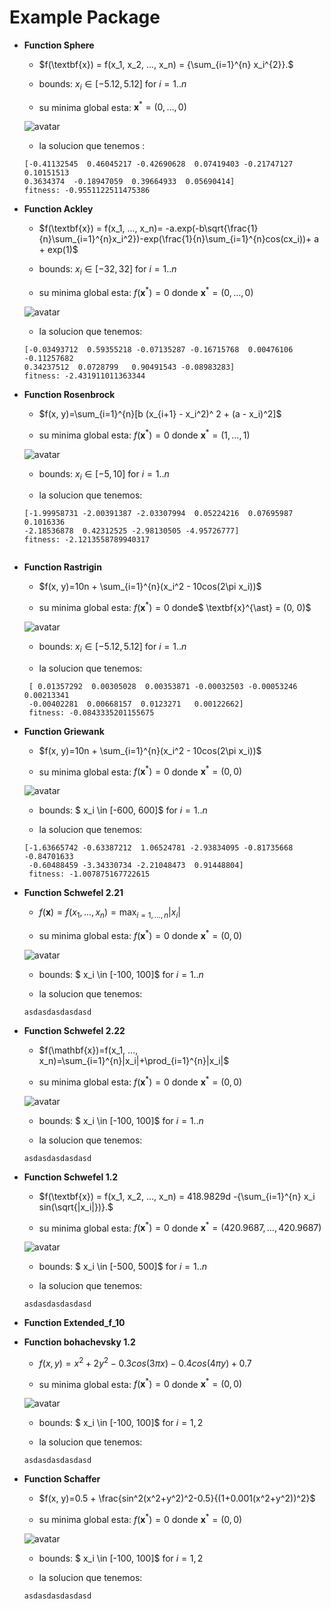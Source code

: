  Example Package
 =====================================




* **Function Sphere**
    - $f(\textbf{x}) = f(x_1, x_2, ..., x_n) = {\sum_{i=1}^{n} x_i^{2}}.$
   
    - bounds: $x_i \in [-5.12, 5.12]$ for $i = 1..n$
   
    - su minima global esta:
    $\textbf{x}^{\ast} = (0, …, 0)$
   
     ![avatar](http://benchmarkfcns.xyz/benchmarkfcns/plots/spherefcn.png)
    
    - la solucion que tenemos :
    ```
    [-0.41132545  0.46045217 -0.42690628  0.07419403 -0.21747127  0.10151513
    0.3634374  -0.18947059  0.39664933  0.05690414] 
    fitness: -0.9551122511475386
    ```
   
 
 * **Function Ackley**
    - $f(\textbf{x}) = f(x_1, ..., x_n)= -a.exp(-b\sqrt{\frac{1}{n}\sum_{i=1}^{n}x_i^2})-exp(\frac{1}{n}\sum_{i=1}^{n}cos(cx_i))+ a + exp(1)$
   
    - bounds: $x_i \in [-32, 32]$ for $i = 1..n$
    
    - su minima global esta: $f(\textbf{x}^{\ast})=0$ donde $\textbf{x}^{\ast} = (0, …, 0)$
    
     ![avatar](http://benchmarkfcns.xyz/benchmarkfcns/plots/ackleyfcn.png)
    
    - la solucion que tenemos:
    ```
   [-0.03493712  0.59355218 -0.07135287 -0.16715768  0.00476106 -0.11257682
    0.34237512  0.0728799   0.90491543 -0.08983283] 
    fitness: -2.431911011363344
    ```
 
* **Function Rosenbrock**
    - $f(x, y)=\sum_{i=1}^{n}[b (x_{i+1} - x_i^2)^ 2 + (a - x_i)^2]$
    
    - su minima global esta: $f(\textbf{x}^{\ast})=0$ donde $\textbf{x}^{\ast} = (1, …, 1)$
    
     ![avatar](http://benchmarkfcns.xyz/benchmarkfcns/plots/rosenbrockfcn.png)
    
    - bounds: $x_i \in [-5, 10]$ for $i = 1..n$
    
    - la solucion que tenemos:
    ```
  [-1.99958731 -2.00391387 -2.03307994  0.05224216  0.07695987  0.1016336
    -2.18536878  0.42312525 -2.98130505 -4.95726777] 
    fitness: -2.1213558789940317
  
  
   ```
  
  
 * **Function Rastrigin**
    - $f(x, y)=10n + \sum_{i=1}^{n}(x_i^2 - 10cos(2\pi x_i))$
    
    - su minima global esta: $f(\textbf{x}^{\ast})=0$ donde$ \textbf{x}^{\ast} = (0, 0)$
    
    ![avatar](http://benchmarkfcns.xyz/benchmarkfcns/plots/rastriginfcn.png)
    
    - bounds: $x_i \in [-5.12, 5.12]$ for $i = 1..n$
    
    - la solucion que tenemos:
    
   ```
    [ 0.01357292  0.00305028  0.00353871 -0.00032503 -0.00053246  0.00213341
    -0.00402281  0.00668157  0.0123271   0.00122662] 
    fitness: -0.0843335201155675

   ```
   
 * **Function Griewank**
    - $f(x, y)=10n + \sum_{i=1}^{n}(x_i^2 - 10cos(2\pi x_i))$
    
    - su minima global esta: $f(\textbf{x}^{\ast})=0$ donde $\textbf{x}^{\ast} = (0, 0)$
    
     ![avatar](http://benchmarkfcns.xyz/benchmarkfcns/plots/griewankfcn.png)
    
    - bounds: $ x_i \in [-600, 600]$ for $i = 1..n$
    
    - la solucion que tenemos:
    
   ```
   [-1.63665742 -0.63387212  1.06524781 -2.93834095 -0.81735668 -0.84701633
    -0.60488459 -3.34330734 -2.21048473  0.91448804] 
    fitness: -1.007875167722615

   ```
   
   
   
 * **Function Schwefel 2.21**
    - $f(\mathbf{x})=f(x_1, ..., x_n)=\max_{i=1,...,n}|x_i|$
    
    - su minima global esta: $f(\textbf{x}^{\ast})=0$ donde $\textbf{x}^{\ast} = (0, 0)$
    
    ![avatar](http://benchmarkfcns.xyz/benchmarkfcns/plots/schwefel221fcn.png)
    
    - bounds: $ x_i \in [-100, 100]$ for $i = 1..n$
    
    - la solucion que tenemos:
    
   ```
   asdasdasdasdasd

   ```

 * **Function Schwefel 2.22**
    - $f(\mathbf{x})=f(x_1, ..., x_n)=\sum_{i=1}^{n}|x_i|+\prod_{i=1}^{n}|x_i|$
    
    - su minima global esta: $f(\textbf{x}^{\ast})=0$ donde $\textbf{x}^{\ast} = (0, 0)$
    
    ![avatar](http://benchmarkfcns.xyz/benchmarkfcns/plots/schwefel222fcn.png)
    
    - bounds: $ x_i \in [-100, 100]$ for $i = 1..n$
    
    - la solucion que tenemos:
    
   ```
   asdasdasdasdasd

   ```
   
   
 * **Function Schwefel 1.2**
    - $f(\textbf{x}) = f(x_1, x_2, ..., x_n) = 418.9829d -{\sum_{i=1}^{n} x_i sin(\sqrt{|x_i|})}.$
    
    - su minima global esta: $f(\textbf{x}^{\ast})=0$ donde $\textbf{x}^{\ast} = (420.9687, …, 420.9687)$
    
    ![avatar](http://benchmarkfcns.xyz/benchmarkfcns/plots/schwefelfcn.png)
    
    - bounds: $ x_i \in [-500, 500]$ for $i = 1..n$
    
    - la solucion que tenemos:
    
   ```
   asdasdasdasdasd

   ```
   
  
 * **Function Extended_f_10**
   
   
 * **Function bohachevsky 1.2**
    - $f(x, y) = x^2 + 2y^2 -0.3cos(3\pi x)-0.4cos(4\pi y)+0.7$
    
    - su minima global esta: $f(\textbf{x}^{\ast})=0$ donde $\textbf{x}^{\ast} = (0, 0)$
    
    ![avatar](http://benchmarkfcns.xyz/benchmarkfcns/plots/bohachevskyn1fcn.png)
    
    - bounds: $ x_i \in [-100, 100]$ for $i = 1, 2$
    
    - la solucion que tenemos:
    
   ```
   asdasdasdasdasd

   ```
* **Function Schaffer**
    - $f(x, y)=0.5 + \frac{sin^2(x^2+y^2)^2-0.5}{(1+0.001(x^2+y^2))^2}$
    
    - su minima global esta: $f(\textbf{x}^{\ast})=0$ donde $\textbf{x}^{\ast} = (0, 0)$
    
    ![avatar](http://benchmarkfcns.xyz/benchmarkfcns/plots/schaffern1fcn.png)
    
    - bounds: $ x_i \in [-100, 100]$ for $i=1, 2$
    
    - la solucion que tenemos:
    
   ```
   asdasdasdasdasd

   ```


